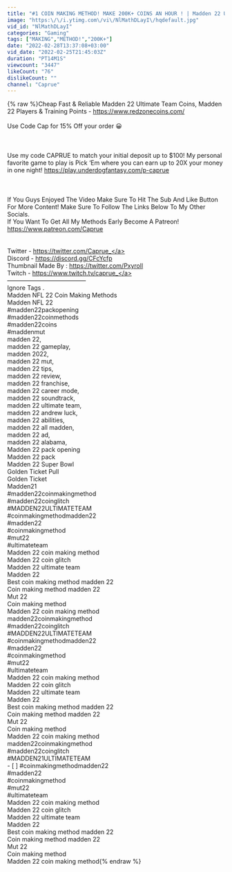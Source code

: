 ```yaml
---
title: "#1 COIN MAKING METHOD! MAKE 200K+ COINS AN HOUR ! | Madden 22 Ultimate Team Coin Methods"
image: "https:\/\/i.ytimg.com\/vi\/NlMathDLayI\/hqdefault.jpg"
vid_id: "NlMathDLayI"
categories: "Gaming"
tags: ["MAKING","METHOD!","200K+"]
date: "2022-02-28T13:37:08+03:00"
vid_date: "2022-02-25T21:45:03Z"
duration: "PT14M1S"
viewcount: "3447"
likeCount: "76"
dislikeCount: ""
channel: "Caprue"
---
```

{% raw %}Cheap Fast &amp; Reliable Madden 22 Ultimate Team Coins, Madden 22 Players &amp; Training Points  - <a rel="nofollow" target="blank" href="https://www.redzonecoins.com/">https://www.redzonecoins.com/</a><br /><br />Use Code Cap for 15% Off your order 😀<br /><br /><br /><br />Use my code CAPRUE to match your initial deposit up to $100! My personal favorite game to play is Pick ‘Em where you can earn up to 20X your money in one night! <a rel="nofollow" target="blank" href="https://play.underdogfantasy.com/p-caprue">https://play.underdogfantasy.com/p-caprue</a><br /><br /><br /><br />If You Guys Enjoyed The Video Make Sure To Hit The Sub And Like Button For More Content! Make Sure To Follow The Links Below To My Other Socials.<br />If You Want To Get All My Methods Early Become A Patreon! <a rel="nofollow" target="blank" href="https://www.patreon.com/Caprue">https://www.patreon.com/Caprue</a><br /><br /><br />Twitter - <a rel="nofollow" target="blank" href="https://twitter.com/Caprue_">https://twitter.com/Caprue_</a><br />Discord - <a rel="nofollow" target="blank" href="https://discord.gg/CFcYcfp">https://discord.gg/CFcYcfp</a><br />Thumbnail Made By : <a rel="nofollow" target="blank" href="https://twitter.com/Pxyroll">https://twitter.com/Pxyroll</a><br />Twitch - <a rel="nofollow" target="blank" href="https://www.twitch.tv/caprue_">https://www.twitch.tv/caprue_</a><br />—————————————<br />Ignore Tags .<br />Madden NFL 22 Coin Making Methods<br />Madden NFL 22<br />#madden22packopening​​​​​​​​​​​​​​​​​​​​​​​​​​​​​​​<br />#madden22coinmethods​​​​​​​​​​​​​​​​​​​​​​​​​​​​​​​<br />#madden22coins​​​​​​​​​​​​​​​​​​​​​​​​​​<br />#maddenmut​​​​​​​​​​​​​​​​​​​​​​​​​​​​​​​<br />madden 22,<br />madden 22 gameplay,<br />madden 2022,<br />madden 22 mut,<br />madden 22 tips,<br />madden 22 review,<br />madden 22 franchise,<br />madden 22 career mode,<br />madden 22 soundtrack,<br />madden 22 ultimate team,<br />madden 22 andrew luck,<br />madden 22 abilities,<br />madden 22 all madden,<br />madden 22 ad,<br />madden 22 alabama,<br />Madden 22 pack opening <br />Madden 22 pack <br />Madden 22 Super Bowl<br />Golden Ticket Pull <br />Golden Ticket <br />Madden21<br />#madden22coinmakingmethod​​​​​​​​​​​​​​​​​​​​​​​​​​​​​​​<br />#madden22coinglitch​​​​​​​​​​​​​​​​​​​​​​​​​​​​​​​<br />#MADDEN22ULTIMATETEAM​​​​​​​​​​​​​​​​​​​​​​​​​​​​​​​<br />#coinmakingmethodmadden22<br />#madden22<br />#coinmakingmethod​​​​​​​​​​​​​​​​​​​​​​​​​​​​​​​<br />#mut22<br />#ultimateteam​​​​​​​​​​​​​​​​​​​​​​​​​​​​​​​<br />Madden 22 coin making method <br />Madden 22 coin glitch <br />Madden 22 ultimate team <br />Madden 22<br />Best coin making method madden 22<br />Coin making method madden 22<br />Mut 22<br />Coin making method <br />Madden 22 coin making method<br />madden22coinmakingmethod<br />#madden22coinglitch​​​​​​​​​​​​​​​​​​​​​​​​​​​​​​​<br />#MADDEN22ULTIMATETEAM​​​​​​​​​​​​​​​​​​​​​​​​​​​​​​​<br />#coinmakingmethodmadden22<br />#madden22<br />#coinmakingmethod​​​​​​​​​​​​​​​​​​​​​​​​​​​​​​​<br />#mut22<br />#ultimateteam​​​​​​​​​​​​​​​​​​​​​​​​​​​​​​​<br />Madden 22 coin making method <br />Madden 22 coin glitch <br />Madden 22 ultimate team <br />Madden 22<br />Best coin making method madden 22<br />Coin making method madden 22<br />Mut 22<br />Coin making method <br />Madden 22 coin making method<br />madden22coinmakingmethod<br />#madden22coinglitch​​​​​​​​​​​​​​​​​​​​​​​​​​​​​​​<br />#MADDEN21ULTIMATETEAM​​​​​​​​​​​​​​​​​​​​​​​​​​​​​​​<br />- [ ] #coinmakingmethodmadden22<br />#madden22<br />#coinmakingmethod​​​​​​​​​​​​​​​​​​​​​​​​​​​​​​​<br />#mut22<br />#ultimateteam​​​​​​​​​​​​​​​​​​​​​​​​​​​​​​​<br />Madden 22 coin making method <br />Madden 22 coin glitch <br />Madden 22 ultimate team <br />Madden 22<br />Best coin making method madden 22<br />Coin making method madden 22<br />Mut 22<br />Coin making method <br />Madden 22 coin making method{% endraw %}
